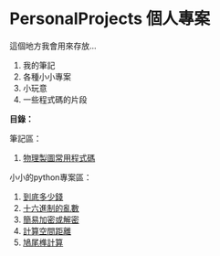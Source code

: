 # PersonalProjects 個人專案
這個地方我會用來存放...
1. 我的筆記
2. 各種小小專案
3. 小玩意
4. 一些程式碼的片段

**目錄：**

筆記區：
1. [物理製圖常用程式碼](https://github.com/jaunty0216/PersonalProjects/blob/main/%E7%89%A9%E7%90%86%E8%A3%BD%E5%9C%96%E5%B8%B8%E7%94%A8%E7%A8%8B%E5%BC%8F%E7%A2%BC.ipynb)

小小的python專案區：
1. [到底多少錢](https://github.com/jaunty0216/PersonalProjects/blob/2755dee56b031d64d4ee76acec4b7768481deb7b/%E5%88%B0%E5%BA%95%E5%A4%9A%E5%B0%91%E9%8C%A2.py)
2. [十六進制的亂數](https://github.com/jaunty0216/PersonalProjects/blob/47bf2c15b518f5573f3491d650df27dceba48055/%E5%8D%81%E5%85%AD%E9%80%B2%E5%88%B6%E7%9A%84%E4%BA%82%E6%95%B8.py)
3. [簡易加密或解密](https://github.com/jaunty0216/PersonalProjects/blob/47bf2c15b518f5573f3491d650df27dceba48055/%E7%B0%A1%E6%98%93%E5%8A%A0%E5%AF%86%E6%88%96%E8%A7%A3%E5%AF%86.py)
4. [計算空間距離](https://github.com/jaunty0216/PersonalProjects/blob/47bf2c15b518f5573f3491d650df27dceba48055/%E8%A8%88%E7%AE%97%E7%A9%BA%E9%96%93%E8%B7%9D%E9%9B%A2.py)
5. [鳩尾榫計算](https://github.com/jaunty0216/PersonalProjects/blob/47bf2c15b518f5573f3491d650df27dceba48055/%E9%B3%A9%E5%B0%BE%E6%A6%AB%E8%A8%88%E7%AE%97.py)

